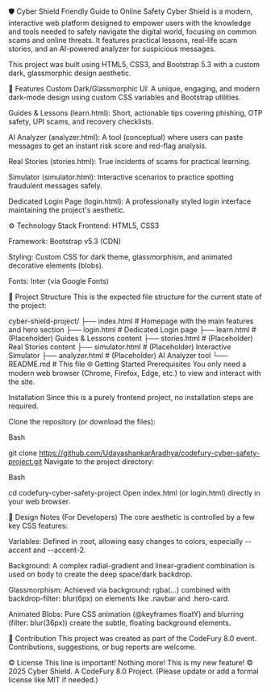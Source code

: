 🛡️ Cyber Shield
Friendly Guide to Online Safety
Cyber Shield is a modern, interactive web platform designed to empower users with the knowledge and tools needed to safely navigate the digital world, focusing on common scams and online threats. It features practical lessons, real-life scam stories, and an AI-powered analyzer for suspicious messages.

This project was built using HTML5, CSS3, and Bootstrap 5.3 with a custom dark, glassmorphic design aesthetic.

🚀 Features
Custom Dark/Glassmorphic UI: A unique, engaging, and modern dark-mode design using custom CSS variables and Bootstrap utilities.

Guides & Lessons (learn.html): Short, actionable tips covering phishing, OTP safety, UPI scams, and recovery checklists.

AI Analyzer (analyzer.html): A tool (conceptual) where users can paste messages to get an instant risk score and red-flag analysis.

Real Stories (stories.html): True incidents of scams for practical learning.

Simulator (simulator.html): Interactive scenarios to practice spotting fraudulent messages safely.

Dedicated Login Page (login.html): A professionally styled login interface maintaining the project's aesthetic.

⚙️ Technology Stack
Frontend: HTML5, CSS3

Framework: Bootstrap v5.3 (CDN)

Styling: Custom CSS for dark theme, glassmorphism, and animated decorative elements (blobs).

Fonts: Inter (via Google Fonts)

📂 Project Structure
This is the expected file structure for the current state of the project:

cyber-shield-project/
├── index.html          # Homepage with the main features and hero section
├── login.html          # Dedicated Login page
├── learn.html          # (Placeholder) Guides & Lessons content
├── stories.html        # (Placeholder) Real Stories content
├── simulator.html      # (Placeholder) Interactive Simulator
├── analyzer.html       # (Placeholder) AI Analyzer tool
└── README.md           # This file
🌐 Getting Started
Prerequisites
You only need a modern web browser (Chrome, Firefox, Edge, etc.) to view and interact with the site.

Installation
Since this is a purely frontend project, no installation steps are required.

Clone the repository (or download the files):

Bash

git clone https://github.com/UdayashankarAradhya/codefury-cyber-safety-project.git
Navigate to the project directory:

Bash

cd codefury-cyber-safety-project
Open index.html (or login.html) directly in your web browser.


🎨 Design Notes (For Developers)
The core aesthetic is controlled by a few key CSS features:

Variables: Defined in :root, allowing easy changes to colors, especially --accent and --accent-2.

Background: A complex radial-gradient and linear-gradient combination is used on body to create the deep space/dark backdrop.

Glassmorphism: Achieved via background: rgba(...) combined with backdrop-filter: blur(6px) on elements like .navbar and .hero-card.

Animated Blobs: Pure CSS animation (@keyframes floatY) and blurring (filter: blur(36px)) create the subtle, floating background elements.

🤝 Contribution
This project was created as part of the CodeFury 8.0 event. Contributions, suggestions, or bug reports are welcome.



© License
This line is important!
Nothing more!
This is my new feature!
© 2025 Cyber Shield. A CodeFury 8.0 Project. (Please update or add a formal license like MIT if needed.)


